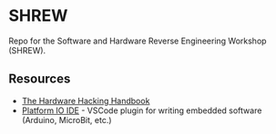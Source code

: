 # SHREW
Repo for the Software and Hardware Reverse Engineering Workshop (SHREW).

## Resources 
* [The Hardware Hacking Handbook](https://nostarch.com/hardwarehacking)
* [Platform IO IDE](https://platformio.org/platformio-ide) - VSCode plugin for writing embedded software (Arduino, MicroBit, etc.)